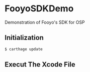 # FooyoSDKDemo
Demonstration of Fooyo's SDK for OSP

## Initialization
```bash
$ carthage update
```
## Execut The Xcode File

